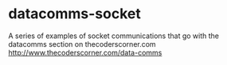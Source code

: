 # datacomms-socket
A series of examples of socket communications that go with the datacomms section on thecoderscorner.com
http://www.thecoderscorner.com/data-comms

